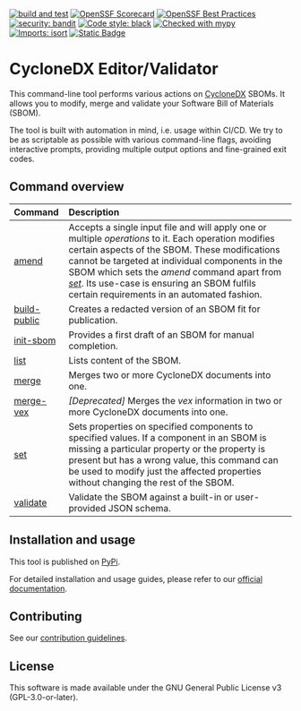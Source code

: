 
[![build and test](https://github.com/Festo-se/cyclonedx-editor-validator/actions/workflows/main.yml/badge.svg)](https://github.com/Festo-se/cyclonedx-editor-validator/actions/workflows/main.yml)
[![OpenSSF Scorecard](https://api.securityscorecards.dev/projects/github.com/Festo-se/cyclonedx-editor-validator/badge)](https://scorecard.dev/viewer/?uri=github.com/Festo-se/cyclonedx-editor-validator)
[![OpenSSF Best Practices](https://www.bestpractices.dev/projects/10485/badge)](https://www.bestpractices.dev/projects/10485)
[![security: bandit](https://img.shields.io/badge/security-bandit-yellow.svg)](https://github.com/PyCQA/bandit)
[![Code style: black](https://img.shields.io/badge/code%20style-black-000000.svg)](https://github.com/psf/black)
[![Checked with mypy](http://www.mypy-lang.org/static/mypy_badge.svg)](http://mypy-lang.org/)
[![Imports: isort](https://img.shields.io/badge/%20imports-isort-%231674b1?style=flat&labelColor=ef8336)](https://pycqa.github.io/isort/)
[![Static Badge](https://img.shields.io/badge/CycloneDX-v1.2%2C1.3%2C1.4%2C1.5%2C1.6-blue?link=https%3A%2F%2Fcyclonedx.org%2Fdocs%2F1.6%2Fjson%2F%23)](https://cyclonedx.org/docs/1.6/json/)

# CycloneDX Editor/Validator

This command-line tool performs various actions on [CycloneDX](https://cyclonedx.org/) SBOMs. It allows you to modify, merge and validate your Software Bill of Materials (SBOM).

The tool is built with automation in mind, i.e. usage within CI/CD. We try to be as scriptable as possible with various command-line flags, avoiding interactive prompts, providing multiple output options and fine-grained exit codes.

## Command overview

|   Command | Description |
| :-- | :-- |
| [amend](https://festo-se.github.io/cyclonedx-editor-validator/usage/amend.html) | Accepts a single input file and will apply one or multiple *operations* to it. Each operation modifies certain aspects of the SBOM. These modifications cannot be targeted at individual components in the SBOM which sets the *amend* command apart from [*set*](https://festo-se.github.io/cyclonedx-editor-validator/usage/set.html). Its use-case is ensuring an SBOM fulfils certain requirements in an automated fashion. |
| [build-public](https://festo-se.github.io/cyclonedx-editor-validator/usage/build-public.html) | Creates a redacted version of an SBOM fit for publication. |
| [init-sbom](https://festo-se.github.io/cyclonedx-editor-validator/usage/init-sbom.html) | Provides a first draft of an SBOM for manual completion. |
| [list](https://festo-se.github.io/cyclonedx-editor-validator/usage/list.html) | Lists content of the SBOM. |
| [merge](https://festo-se.github.io/cyclonedx-editor-validator/usage/merge.html) | Merges two or more CycloneDX documents into one. |
| [merge-vex](https://festo-se.github.io/cyclonedx-editor-validator/usage/merge-vex.html) | *[Deprecated]* Merges the *vex* information in two or more CycloneDX documents into one. |
| [set](https://festo-se.github.io/cyclonedx-editor-validator/usage/set.html) | Sets properties on specified components to specified values. If a component in an SBOM is missing a particular property or the property is present but has a wrong value, this command can be used to modify just the affected properties without changing the rest of the SBOM. |
| [validate](https://festo-se.github.io/cyclonedx-editor-validator/usage/validate.html) | Validate the SBOM against a built-in or user-provided JSON schema. |

## Installation and usage

This tool is published on [PyPi](https://pypi.org/project/cyclonedx-editor-validator/).

For detailed installation and usage guides, please refer to our [official documentation](https://festo-se.github.io/cyclonedx-editor-validator).

## Contributing

See our [contribution guidelines](https://festo-se.github.io/cyclonedx-editor-validator/CONTRIBUTING/).

## License

This software is made available under the GNU General Public License v3 (GPL-3.0-or-later).
